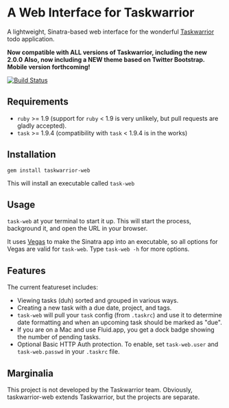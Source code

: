 # A Web Interface for Taskwarrior

A lightweight, Sinatra-based web interface for the
wonderful [Taskwarrior](http://taskwarrior.org/) todo application.

**Now compatible with ALL versions of Taskwarrior, including the new 2.0.0**
**Also, now including a NEW theme based on Twitter Bootstrap. Mobile version
forthcoming!**

[![Build Status](https://secure.travis-ci.org/theunraveler/taskwarrior-web.png)](http://travis-ci.org/theunraveler/taskwarrior-web)

## Requirements

* `ruby` >= 1.9 (support for `ruby` < 1.9 is very unlikely, but pull requests
  are gladly accepted).
* `task` >= 1.9.4 (compatibility with `task` < 1.9.4 is in the works)

## Installation

`gem install taskwarrior-web`

This will install an executable called `task-web`

## Usage

`task-web` at your terminal to start it up. This will start the process,
background it, and open the URL in your browser.

It uses [Vegas](https://github.com/quirkey/vegas/) to make the Sinatra app into
an executable, so all options for Vegas are valid for `task-web`. Type
`task-web -h` for more options.

## Features

The current featureset includes:

* Viewing tasks (duh) sorted and grouped in various ways.
* Creating a new task with a due date, project, and tags.
* `task-web` will pull your `task` config (from `.taskrc`) and use it to
  determine date formatting and when an upcoming task should be marked as
  "due".
* If you are on a Mac and use Fluid.app, you get a dock badge showing the
  number of pending tasks.
* Optional Basic HTTP Auth protection. To enable, set `task-web.user` and
  `task-web.passwd` in your `.taskrc` file.

## Marginalia

This project is not developed by the Taskwarrior team. Obviously,
taskwarrior-web extends Taskwarrior, but the projects are separate.
